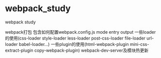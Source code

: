 # webpack_study
webpack study

webpack打包
  包含如何配置webpack.config.js 
  mode
  entry
  output
  一些loader的使用(css-loader style-loader less-loader post-css-loader file-loader url-loader babel-loader...)
  一些plugin的使用(html-webpack-plugin mini-css-extract-plugin copy-webpack-plugin)
webpack-dev-server及模块热更新

